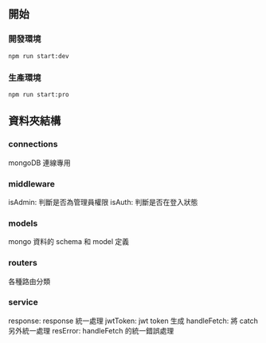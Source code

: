 ## 開始
### 開發環境
```
npm run start:dev
```
### 生產環境
```
npm run start:pro
```

## 資料夾結構
### connections
mongoDB 連線專用

### middleware
isAdmin: 判斷是否為管理員權限
isAuth: 判斷是否在登入狀態

### models
mongo 資料的 schema 和 model 定義

### routers
各種路由分類

### service
response: response 統一處理
jwtToken: jwt token 生成
handleFetch: 將 catch 另外統一處理
resError: handleFetch 的統一錯誤處理
